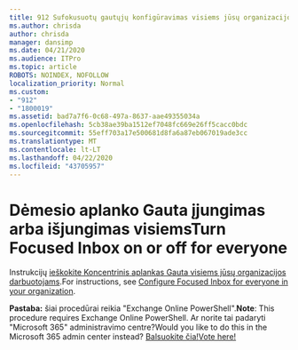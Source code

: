 ```yaml
---
title: 912 Sufokusuotų gautųjų konfigūravimas visiems jūsų organizacijos
ms.author: chrisda
author: chrisda
manager: dansimp
ms.date: 04/21/2020
ms.audience: ITPro
ms.topic: article
ROBOTS: NOINDEX, NOFOLLOW
localization_priority: Normal
ms.custom:
- "912"
- "1800019"
ms.assetid: bad7a7f6-0c68-497a-8637-aae49355034a
ms.openlocfilehash: 5cb38ae39ba1512ef7048fc669e26ff5cacc0bdc
ms.sourcegitcommit: 55eff703a17e500681d8fa6a87eb067019ade3cc
ms.translationtype: MT
ms.contentlocale: lt-LT
ms.lasthandoff: 04/22/2020
ms.locfileid: "43705957"
---
```

# <a name="turn-focused-inbox-on-or-off-for-everyone"></a><span data-ttu-id="47a10-102">Dėmesio aplanko Gauta įjungimas arba išjungimas visiems</span><span class="sxs-lookup"><span data-stu-id="47a10-102">Turn Focused Inbox on or off for everyone</span></span>

<span data-ttu-id="47a10-103">Instrukcijų [ieškokite Koncentrinis aplankas Gauta visiems jūsų organizacijos darbuotojams](https://docs.microsoft.com/office365/admin/setup/configure-focused-inbox).</span><span class="sxs-lookup"><span data-stu-id="47a10-103">For instructions, see [Configure Focused Inbox for everyone in your organization](https://docs.microsoft.com/office365/admin/setup/configure-focused-inbox).</span></span>

<span data-ttu-id="47a10-104">**Pastaba:** šiai procedūrai reikia "Exchange Online PowerShell".</span><span class="sxs-lookup"><span data-stu-id="47a10-104">**Note**: This procedure requires Exchange Online PowerShell.</span></span> <span data-ttu-id="47a10-105">Ar norite tai padaryti "Microsoft 365" administravimo centre?</span><span class="sxs-lookup"><span data-stu-id="47a10-105">Would you like to do this in the Microsoft 365 admin center instead?</span></span> [<span data-ttu-id="47a10-106">Balsuokite čia!</span><span class="sxs-lookup"><span data-stu-id="47a10-106">Vote here!</span></span>](https://go.microsoft.com/fwlink/p/?linkid=862489)
